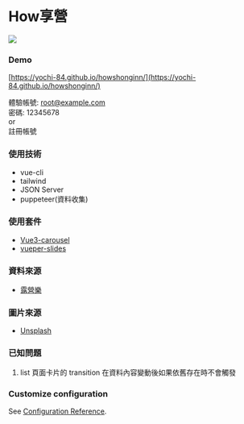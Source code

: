 # How享營
![](https://i.imgur.com/R0nwMxJ.png)

### Demo
[https://yochi-84.github.io/howshonginn/](https://yochi-84.github.io/howshonginn/)<br>

體驗帳號: root@example.com<br>
密碼: 12345678<br>
or<br>
註冊帳號
### 使用技術
* vue-cli
* tailwind
* JSON Server
* puppeteer(資料收集)

### 使用套件
* [Vue3-carousel](https://ismail9k.github.io/vue3-carousel/)
* [vueper-slides](https://antoniandre.github.io/vueper-slides/)

### 資料來源
* [露營樂](https://www.easycamp.com.tw/)

### 圖片來源
* [Unsplash](https://unsplash.com/)

### 已知問題
1. list 頁面卡片的 transition 在資料內容變動後如果依舊存在時不會觸發

### Customize configuration
See [Configuration Reference](https://cli.vuejs.org/config/).
